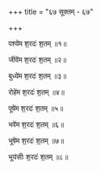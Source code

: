 +++
title = "६७ सूक्तम् - ६७"

+++

पश्ये॑म श॒रदः॑ श॒तम् ॥१॥

जीवे॑म श॒रदः॑ श॒तम् ॥२॥

बुध्ये॑म श॒रदः॑ श॒तम् ॥३॥

रोहे॑म श॒रदः॑ श॒तम् ॥४॥

पूषे॑म श॒रदः॑ श॒तम् ॥५॥

भवे॑म श॒रदः॑ श॒तम् ॥६॥

भूषे॑म श॒रदः॑ श॒तम् ॥७॥

भूय॑सीः श॒रदः॑ श॒तम् ॥८॥
